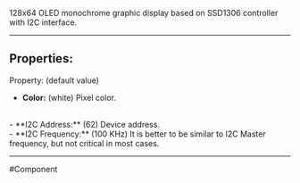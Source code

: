 128x64 OLED monochrome graphic display based on SSD1306 controller with I2C interface.

---

## Properties:

Property: (default value)

- **Color:** (white)
   Pixel color.
<br>
- **I2C Address:** (62)
   Device address.
<br>
- **I2C Frequency:** (100 KHz)
   It is better to be similar to I2C Master frequency, but not critical in most cases.

---

#Component 